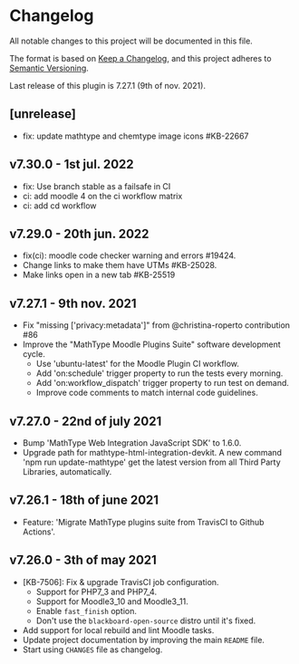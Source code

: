 # Changelog

All notable changes to this project will be documented in this file.

The format is based on [Keep a Changelog](https://keepachangelog.com/en/1.0.0/),
and this project adheres to [Semantic Versioning](https://semver.org/spec/v2.0.0.html).

Last release of this plugin is 7.27.1 (9th of nov. 2021).

## [unrelease]
- fix: update mathtype and chemtype image icons #KB-22667

## v7.30.0 - 1st jul. 2022
 - fix: Use branch stable as a failsafe in CI
 - ci: add moodle 4 on the ci workflow matrix
 - ci: add cd workflow

## v7.29.0 - 20th jun. 2022
- fix(ci): moodle code checker warning and errors #19424.
- Change links to make them have UTMs #KB-25028.
- Make links open in a new tab #KB-25519

## v7.27.1 - 9th nov. 2021
- Fix "missing ['privacy:metadata']" from @christina-roperto contribution #86
- Improve the "MathType Moodle Plugins Suite" software development cycle.
  - Use 'ubuntu-latest' for the Moodle Plugin CI workflow.
  - Add 'on:schedule' trigger property to run the tests every morning.
  - Add 'on:workflow_dispatch' trigger property to run test on demand.
  - Improve code comments to match internal code guidelines.

## v7.27.0 - 22nd of july 2021
- Bump 'MathType Web Integration JavaScript SDK' to 1.6.0.
- Upgrade path for mathtype-html-integration-devkit.
  A new command 'npm run update-mathtype' get the latest
  version from all Third Party Libraries, automatically.

## v7.26.1 - 18th of june 2021
- Feature: 'Migrate MathType plugins suite from TravisCI to Github Actions'.


## v7.26.0 - 3th of may 2021
- [KB-7506]: Fix & upgrade TravisCI job configuration.
  - Support for PHP7_3 and PHP7_4.
  - Support for Moodle3_10 and Moodle3_11.
  - Enable `fast_finish` option.
  - Don't use the `blackboard-open-source` distro until it's fixed.
- Add support for local rebuild and lint Moodle tasks.
- Update project documentation by improving the main `README` file.
- Start using `CHANGES` file as changelog.